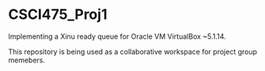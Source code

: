 # CSCI475_Proj1
Implementing a Xinu ready queue for Oracle VM VirtualBox ~5.1.14.

This repository is being used as a collaborative workspace for project group memebers.
